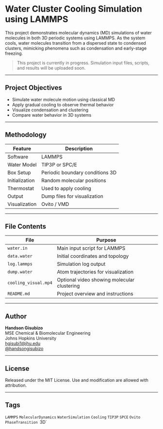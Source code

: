
# Water Cluster Cooling Simulation using LAMMPS

This project demonstrates molecular dynamics (MD) simulations of water molecules in both 3D periodic systems using LAMMPS. As the system cools, water molecules transition from a dispersed state to condensed clusters, mimicking phenomena such as condensation and early-stage freezing.

>  This project is currently in progress. Simulation input files, scripts, and results will be uploaded soon.

---

## Project Objectives

- Simulate water molecule motion using classical MD
- Apply gradual cooling to observe thermal behavior
- Visualize condensation and clustering
- Compare water behavior in 3D systems

---

## Methodology

| Feature       | Description                                          |
|---------------|------------------------------------------------------|
| Software      | LAMMPS                                               |
| Water Model   | TIP3P or SPC/E                                       |
| Box Setup     | Periodic boundary conditions 3D                      |
| Initialization| Random molecular positions                           |
| Thermostat    | Used to apply cooling                                |
| Output        | Dump files for visualization                         |
| Visualization | Ovito / VMD                                          |

---

## File Contents

| File           | Purpose                                          |
|----------------|--------------------------------------------------|
| `water.in`     | Main input script for LAMMPS                     |
| `data.water`   | Initial coordinates and topology                 |
| `log.lammps`   | Simulation log output                            |
| `dump.water`   | Atom trajectories for visualization              |
| `cooling_visual.mp4` | Optional video showing molecular clustering |
| `README.md`    | Project overview and instructions                |

---

## Author

**Handson Gisubizo**  
MSE Chemical & Biomolecular Engineering  
Johns Hopkins University  
 [hgisubi1@jhu.edu](mailto:hgisubi1@jh.edu)  
 [@handsongisubizo](https://github.com/handsongisubizo)

---

## License

Released under the MIT License. Use and modification are allowed with attribution.

---

## Tags

`LAMMPS` `MolecularDynamics` `WaterSimulation` `Cooling` `TIP3P` `SPCE` `Ovito` `PhaseTransition `3D`
